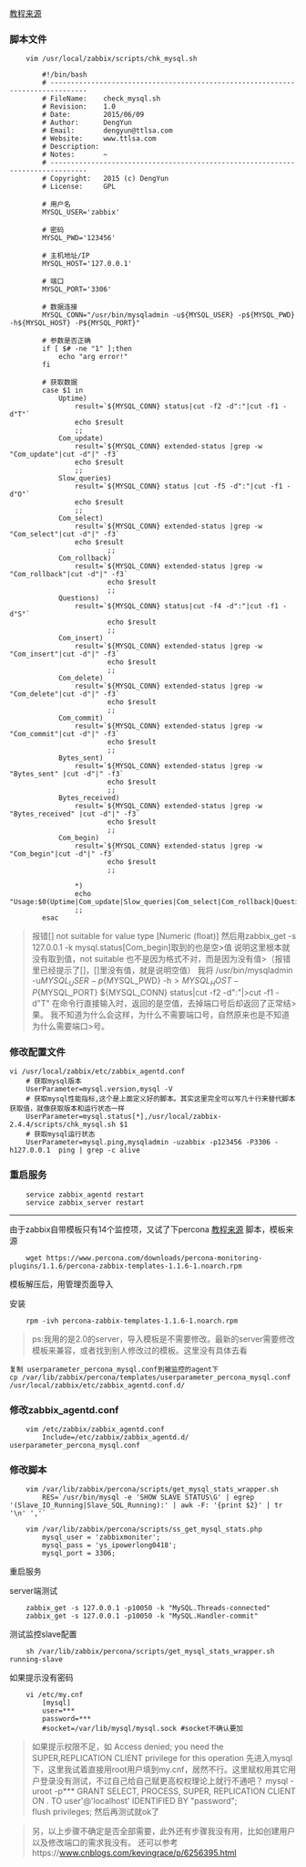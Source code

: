 [教程来源](http://www.ttlsa.com/zabbix/zabbix-monitor-mysql/)

### 脚本文件
```
    vim /usr/local/zabbix/scripts/chk_mysql.sh

        #!/bin/bash
        # -------------------------------------------------------------------------------
        # FileName:    check_mysql.sh
        # Revision:    1.0
        # Date:        2015/06/09
        # Author:      DengYun
        # Email:       dengyun@ttlsa.com
        # Website:     www.ttlsa.com
        # Description: 
        # Notes:       ~
        # -------------------------------------------------------------------------------
        # Copyright:   2015 (c) DengYun
        # License:     GPL
        
        # 用户名
        MYSQL_USER='zabbix'
        
        # 密码
        MYSQL_PWD='123456'
        
        # 主机地址/IP
        MYSQL_HOST='127.0.0.1'
        
        # 端口
        MYSQL_PORT='3306'
        
        # 数据连接
        MYSQL_CONN="/usr/bin/mysqladmin -u${MYSQL_USER} -p${MYSQL_PWD} -h${MYSQL_HOST} -P${MYSQL_PORT}"
        
        # 参数是否正确
        if [ $# -ne "1" ];then 
            echo "arg error!" 
        fi 
        
        # 获取数据
        case $1 in 
            Uptime) 
                result=`${MYSQL_CONN} status|cut -f2 -d":"|cut -f1 -d"T"` 
                echo $result 
                ;; 
            Com_update) 
                result=`${MYSQL_CONN} extended-status |grep -w "Com_update"|cut -d"|" -f3` 
                echo $result 
                ;; 
            Slow_queries) 
                result=`${MYSQL_CONN} status |cut -f5 -d":"|cut -f1 -d"O"` 
                echo $result 
                ;; 
            Com_select) 
                result=`${MYSQL_CONN} extended-status |grep -w "Com_select"|cut -d"|" -f3` 
                echo $result 
                        ;; 
            Com_rollback) 
                result=`${MYSQL_CONN} extended-status |grep -w "Com_rollback"|cut -d"|" -f3` 
                        echo $result 
                        ;; 
            Questions) 
                result=`${MYSQL_CONN} status|cut -f4 -d":"|cut -f1 -d"S"` 
                        echo $result 
                        ;; 
            Com_insert) 
                result=`${MYSQL_CONN} extended-status |grep -w "Com_insert"|cut -d"|" -f3` 
                        echo $result 
                        ;; 
            Com_delete) 
                result=`${MYSQL_CONN} extended-status |grep -w "Com_delete"|cut -d"|" -f3` 
                        echo $result 
                        ;; 
            Com_commit) 
                result=`${MYSQL_CONN} extended-status |grep -w "Com_commit"|cut -d"|" -f3` 
                        echo $result 
                        ;; 
            Bytes_sent) 
                result=`${MYSQL_CONN} extended-status |grep -w "Bytes_sent" |cut -d"|" -f3` 
                        echo $result 
                        ;; 
            Bytes_received) 
                result=`${MYSQL_CONN} extended-status |grep -w "Bytes_received" |cut -d"|" -f3` 
                        echo $result 
                        ;; 
            Com_begin) 
                result=`${MYSQL_CONN} extended-status |grep -w "Com_begin"|cut -d"|" -f3` 
                        echo $result 
                        ;; 
                                
                *) 
                echo "Usage:$0(Uptime|Com_update|Slow_queries|Com_select|Com_rollback|Questions|Com_insert|Com_delete|Com_commit|Bytes_sent|Bytes_received|Com_begin)" 
                ;; 
        esac
```

>报错[] not suitable for value type [Numeric (float)]
>然后用zabbix_get -s 127.0.0.1 -k mysql.status[Com_begin]取到的也是空>值
>说明这里根本就没有取到值，not suitable 也不是因为格式不对，而是因为没有值>（报错里已经提示了[]，[]里没有值，就是说明空值）
>我将 /usr/bin/mysqladmin -u${MYSQL_USER} -p${MYSQL_PWD} -h$>{MYSQL_HOST} -P${MYSQL_PORT} ${MYSQL_CONN} status|cut -f2 -d":"|>cut -f1 -d"T" 在命令行直接输入时，返回的是空值，去掉端口号后却返回了正常结>果。
>我不知道为什么会这样，为什么不需要端口号，自然原来也是不知道为什么需要端口>号。

### 修改配置文件
```
vi /usr/local/zabbix/etc/zabbix_agentd.conf
    # 获取mysql版本
    UserParameter=mysql.version,mysql -V
    # 获取mysql性能指标,这个是上面定义好的脚本。其实这里完全可以写几十行来替代脚本获取值，就像获取版本和运行状态一样
    UserParameter=mysql.status[*],/usr/local/zabbix-2.4.4/scripts/chk_mysql.sh $1
    # 获取mysql运行状态
    UserParameter=mysql.ping,mysqladmin -uzabbix -p123456 -P3306 -h127.0.0.1  ping | grep -c alive
```

### 重启服务
```
    service zabbix_agentd restart
    service zabbix_server restart
```

****
由于zabbix自带模板只有14个监控项，又试了下percona
[教程来源](https://blog.csdn.net/mchdba/article/details/51447750)
脚本，模板来源
```	
    wget https://www.percona.com/downloads/percona-monitoring-plugins/1.1.6/percona-zabbix-templates-1.1.6-1.noarch.rpm
```

模板解压后，用管理页面导入

安装
```
	rpm -ivh percona-zabbix-templates-1.1.6-1.noarch.rpm
```

>ps:我用的是2.0的server，导入模板是不需要修改。最新的server需要修改模板来兼容，或者找到别人修改过的模板。这里没有具体去看

    复制 userparameter_percona_mysql.conf到被监控的agent下
	cp /var/lib/zabbix/percona/templates/userparameter_percona_mysql.conf /usr/local/zabbix/etc/zabbix_agentd.conf.d/

### 修改zabbix_agentd.conf
```
	vim /etc/zabbix/zabbix_agentd.conf
	    Include=/etc/zabbix/zabbix_agentd.d/    userparameter_percona_mysql.conf       
```
### 修改脚本
```
	vim /var/lib/zabbix/percona/scripts/get_mysql_stats_wrapper.sh
	    RES=`/usr/bin/mysql -e 'SHOW SLAVE STATUS\G' | egrep '(Slave_IO_Running|Slave_SQL_Running):' | awk -F: '{print $2}' | tr '\n' ','`    

    vim /var/lib/zabbix/percona/scripts/ss_get_mysql_stats.php
        mysql_user = 'zabbixmoniter';
        mysql_pass = 'ys_ipowerlong0418';
        mysql_port = 3306;
```

重启服务

server端测试
```
    zabbix_get -s 127.0.0.1 -p10050 -k "MySQL.Threads-connected"
    zabbix_get -s 127.0.0.1 -p10050 -k "MySQL.Handler-commit"
```

测试监控slave配置
```
	sh /var/lib/zabbix/percona/scripts/get_mysql_stats_wrapper.sh running-slave
```

如果提示没有密码
```
	vi /etc/my.cnf
	    [mysql]
	    user=***
	    password=***
	    #socket=/var/lib/mysql/mysql.sock #socket不确认要加
```

>如果提示权限不足，如
 	Access denied; you need the SUPER,REPLICATION CLIENT privilege for this operation
先进入mysql下，这里我试着直接用root用户填到my.cnf，居然不行。这里赋权用其它用户登录没有测试，不过自己给自己赋更高权权理论上就行不通吧？
	mysql -uroot -p***
	GRANT SELECT, PROCESS, SUPER, REPLICATION CLIENT ON *.* TO user'@'localhost' IDENTIFIED BY "password";     
	flush privileges;
然后再测试就ok了



>另，以上步骤不确定是否全部需要，此外还有步骤我没有用，比如创建用户以及修改端口的需求我没有。
还可以参考https://www.cnblogs.com/kevingrace/p/6256395.html
